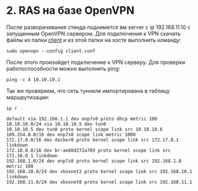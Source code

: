 # 2. RAS на базе OpenVPN

После разворачивания стенда поднимется вм server с ip 192.168.11.10 с запущенным OpenVPN сервером.
Для подключения к VPN скачать файлы из папки [client](client) и из этой папки на хосте выполнить команду:

```
sudo openvpn --config client.conf
```

После этого произойдет подключение к VPN серверу. Для проверки работоспособности можно выполнить ping:

```
ping -c 4 10.10.10.1
```

Так же проверяем, что сеть туннеля импортирована в таблицу маршрутизации:

```
ip r

default via 192.168.1.1 dev enp7s0 proto dhcp metric 100 
10.10.10.0/24 via 10.10.10.5 dev tun0 
10.10.10.5 dev tun0 proto kernel scope link src 10.10.10.6 
169.254.0.0/16 dev enp7s0 scope link metric 1000 
172.17.0.0/16 dev docker0 proto kernel scope link src 172.17.0.1 linkdown 
172.18.0.0/16 dev br-ae60d272a703 proto kernel scope link src 172.18.0.1 linkdown 
192.168.1.0/24 dev enp7s0 proto kernel scope link src 192.168.1.8 metric 100 
192.168.10.0/24 dev vboxnet2 proto kernel scope link src 192.168.10.1 linkdown 
192.168.11.0/24 dev vboxnet0 proto kernel scope link src 192.168.11.1
```